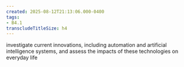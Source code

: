```yaml
---
created: 2025-08-12T21:13:06.000-0400
tags:
- B4.1
transcludeTitleSize: h4
---
```


investigate current innovations, including automation and artificial intelligence systems, and assess the impacts of these technologies on everyday life